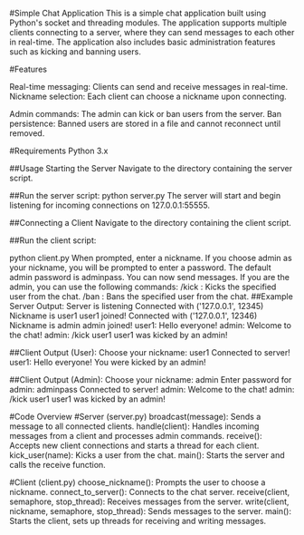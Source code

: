 #Simple Chat Application
This is a simple chat application built using Python's socket and threading modules. The application supports multiple clients connecting to a server, where they can send messages to each other in real-time. The application also includes basic administration features such as kicking and banning users.

#Features

Real-time messaging: Clients can send and receive messages in real-time.
Nickname selection: Each client can choose a nickname upon connecting.

Admin commands: The admin can kick or ban users from the server.
Ban persistence: Banned users are stored in a file and cannot reconnect until removed.

#Requirements
Python 3.x


##Usage
Starting the Server
Navigate to the directory containing the server script.

##Run the server script:
python server.py
The server will start and begin listening for incoming connections on 127.0.0.1:55555.

##Connecting a Client
Navigate to the directory containing the client script.

##Run the client script:

python client.py
When prompted, enter a nickname. If you choose admin as your nickname, you will be prompted to enter a password. The default admin password is adminpass.
You can now send messages. If you are the admin, you can use the following commands:
/kick <nickname>: Kicks the specified user from the chat.
/ban <nickname>: Bans the specified user from the chat.
##Example
Server Output:
Server is listening
Connected with ('127.0.0.1', 12345)
Nickname is user1
user1 joined!
Connected with ('127.0.0.1', 12346)
Nickname is admin
admin joined!
user1: Hello everyone!
admin: Welcome to the chat!
admin: /kick user1
user1 was kicked by an admin!

##Client Output (User):
Choose your nickname: user1
Connected to server!
user1: Hello everyone!
You were kicked by an admin!

##Client Output (Admin):
Choose your nickname: admin
Enter password for admin: adminpass
Connected to server!
admin: Welcome to the chat!
admin: /kick user1
user1 was kicked by an admin!

#Code Overview
#Server (server.py)
broadcast(message): Sends a message to all connected clients.
handle(client): Handles incoming messages from a client and processes admin commands.
receive(): Accepts new client connections and starts a thread for each client.
kick_user(name): Kicks a user from the chat.
main(): Starts the server and calls the receive function.

#Client (client.py)
choose_nickname(): Prompts the user to choose a nickname.
connect_to_server(): Connects to the chat server.
receive(client, semaphore, stop_thread): Receives messages from the server.
write(client, nickname, semaphore, stop_thread): Sends messages to the server.
main(): Starts the client, sets up threads for receiving and writing messages.
